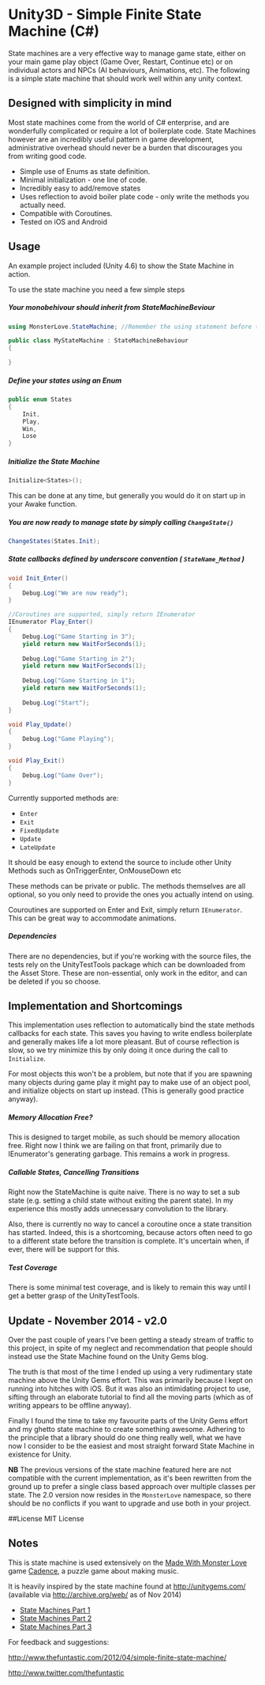 # Unity3D - Simple Finite State Machine (C#)

State machines are a very effective way to manage game state, either on your main game play object (Game Over, Restart, Continue etc) or on individual actors and NPCs (AI behaviours, Animations, etc). The following is a simple state machine that should work well within any unity context. 

## Designed with simplicity in mind

Most state machines come from the world of C# enterprise, and are wonderfully complicated or require a lot of boilerplate code. State Machines however are an incredibly useful pattern in game development, administrative overhead should never be a burden that discourages you from writing good code. 

* Simple use of Enums as state definition. 
* Minimal initialization - one line of code. 
* Incredibly easy to add/remove states
* Uses reflection to avoid boiler plate code - only write the methods you actually need. 
* Compatible with Coroutines.
* Tested on iOS and Android

## Usage

An example project included (Unity 4.6) to show the State Machine in action.

To use the state machine you need a few simple steps

##### Your monobehivour should inherit from StateMachineBeviour

```C#
using MonsterLove.StateMachine; //Remember the using statement before the class declaration

public class MyStateMachine : StateMachineBehaviour
{

}
```

##### Define your states using an Enum 

```C#
public enum States
{
	Init, 
    Play, 
    Win, 
    Lose
}
```
##### Initialize the State Machine 

```C#
Initialize<States>();

```
This can be done at any time, but generally you would do it on start up in your Awake function. 

##### You are now ready to manage state by simply calling `ChangeState()`
```C#
ChangeStates(States.Init);
```

##### State callbacks defined by underscore convention ( `StateName_Method` )

```C#
void Init_Enter()
{
	Debug.Log("We are now ready");
}

//Coroutines are supported, simply return IEnumerator
IEnumerator Play_Enter()
{
	Debug.Log("Game Starting in 3");
	yield return new WaitForSeconds(1);
    
    Debug.Log("Game Starting in 2");
	yield return new WaitForSeconds(1);
    
    Debug.Log("Game Starting in 1");
	yield return new WaitForSeconds(1);
    
    Debug.Log("Start");	
}

void Play_Update()
{
	Debug.Log("Game Playing");
}

void Play_Exit()
{
	Debug.Log("Game Over");
}
```
Currently supported methods are:

- `Enter`
- `Exit`
- `FixedUpdate`
- `Update`
- `LateUpdate`

It should be easy enough to extend the source to include other Unity Methods such as OnTriggerEnter, OnMouseDown etc

These methods can be private or public. The methods themselves are all optional, so you only need to provide the ones you actually intend on using. 

Couroutines are supported on Enter and Exit, simply return `IEnumerator`. This can be great way to accommodate animations.

##### Dependencies

There are no dependencies, but if you're working with the source files, the tests rely on the UnityTestTools package which can be downloaded from the Asset Store. These are non-essential, only work in the editor, and can be deleted if you so choose. 

## Implementation and Shortcomings

This implementation uses reflection to automatically bind the state methods callbacks for each state. This saves you having to write endless boilerplate and generally makes life a lot more pleasant. But of course reflection is slow, so we try minimize this by only doing it once during the call to `Initialize`. 

For most objects this won't be a problem, but note that if you are spawning many objects during game play it might pay to make use of an object pool, and initialize objects on start up instead. (This is generally good practice anyway). 

##### Memory Allocation Free?
This is designed to target mobile, as such should be memory allocation free. Right now I think we are failing on that front, primarily due to IEnumerator's generating garbage. This remains a work in progress. 

##### Callable States, Cancelling Transitions
Right now the StateMachine is quite naive. There is no way to set a sub state (e.g. setting a child state without exiting the parent state). In my experience this mostly adds unnecessary convolution to the library. 

Also, there is currently no way to cancel a coroutine once a state transition has started. Indeed, this is a shortcoming, because actors often need to go to a different state before the transition is complete. It's uncertain when, if ever, there will be support for this.  

##### Test Coverage
There is some minimal test coverage, and is likely to remain this way until I get a better grasp of the UnityTestTools.

## Update - November 2014 - v2.0

Over the past couple of years I've been getting a steady stream of traffic to this project, in spite of my neglect and recommendation that people should instead use the State Machine found on the Unity Gems blog.

The truth is that most of the time I ended up using a very rudimentary state machine above the Unity Gems effort. This was primarily because I kept on running into hitches with iOS. But it was also an intimidating project to use, sifting through an elaborate tutorial to find all the moving parts (which as of writing appears to be offline anyway).

Finally I found the time to take my favourite parts of the Unity Gems effort and my ghetto state machine to create something awesome. Adhering to the principle that a library should do one thing really well, what we have now I consider to be the easiest and most straight forward State Machine in existence for Unity.

**NB** The previous versions of the state machine featured here are not compatible with the current implementation, as it's been rewritten from the ground up to prefer a single class based approach over multiple classes per state. The 2.0 version now resides in the `MonsterLove` namespace, so there should be no conflicts if you want to upgrade and use both in your project.

##License
MIT License

## Notes

This is state machine is used extensively on the [Made With Monster Love](http://www.madewithmonsterlove.com) game [Cadence](http://www.playcadence.com), a puzzle game about making music.  

It is heavily inspired by the state machine found at http://unitygems.com/ (available via http://archive.org/web/ as of Nov 2014)

- [State Machines Part 1](http://unitygems.com/fsm1/)
- [State Machines Part 2](http://unitygems.com/fsm2/)
- [State Machines Part 3](http://unitygems.com/finite-state-machines-3-final-state-machine-framework/)

For feedback and suggestions:

http://www.thefuntastic.com/2012/04/simple-finite-state-machine/

http://www.twitter.com/thefuntastic
